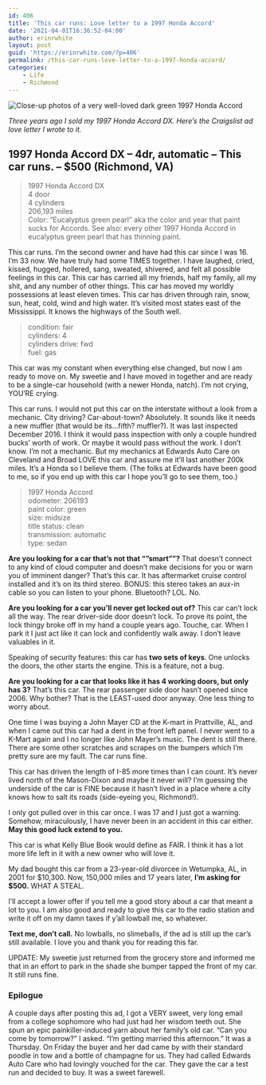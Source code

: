 ```yaml
---
id: 406
title: 'This car runs: Love letter to a 1997 Honda Accord'
date: '2021-04-01T16:36:52-04:00'
author: erinrwhite
layout: post
guid: 'https://erinrwhite.com/?p=406'
permalink: /this-car-runs-love-letter-to-a-1997-honda-accord/
categories:
    - Life
    - Richmond
---
```


![Close-up photos of a very well-loved dark green 1997 Honda Accord](https://erinrwhite.com/wp-content/uploads/2021/04/1997-accord-shots.jpg)

*Three years ago I sold my 1997 Honda Accord DX. Here’s the Craigslist ad love letter I wrote to it.*

## 1997 Honda Accord DX – 4dr, automatic – This car runs. – $500 (Richmond, VA)

> 1997 Honda Accord DX  
>  4 door  
>  4 cylinders  
>  206,193 miles  
>  Color: “Eucalyptus green pearl” aka the color and year that paint sucks for Accords. See also: every other 1997 Honda Accord in eucalyptus green pearl that has thinning paint.

This car runs. I’m the second owner and have had this car since I was 16. I’m 33 now. We have truly had some TIMES together. I have laughed, cried, kissed, hugged, hollered, sang, sweated, shivered, and felt all possible feelings in this car. This car has carried all my friends, half my family, all my shit, and any number of other things. This car has moved my worldly possessions at least eleven times. This car has driven through rain, snow, sun, heat, cold, wind and high water. It’s visited most states east of the Mississippi. It knows the highways of the South well.

> condition: fair  
>  cylinders: 4  
>  cylinders drive: fwd  
>  fuel: gas

This car was my constant when everything else changed, but now I am ready to move on. My sweetie and I have moved in together and are ready to be a single-car household (with a newer Honda, natch). I’m not crying, YOU’RE crying.

This car runs. I would not put this car on the interstate without a look from a mechanic. City driving? Car-about-town? Absolutely. It sounds like it needs a new muffler (that would be its…fifth? muffler?). It was last inspected December 2016. I think it would pass inspection with only a couple hundred bucks’ worth of work. Or maybe it would pass without the work. I don’t know. I’m not a mechanic. But my mechanics at Edwards Auto Care on Cleveland and Broad LOVE this car and assure me it’ll last another 200k miles. It’s a Honda so I believe them. (The folks at Edwards have been good to me, so if you end up with this car I hope you’ll go to see them, too.)

> 1997 Honda Accord  
>  odometer: 206193  
>  paint color: green  
>  size: midsize  
>  title status: clean  
>  transmission: automatic  
>  type: sedan

**Are you looking for a car that’s not that “”smart””?** That doesn’t connect to any kind of cloud computer and doesn’t make decisions for you or warn you of imminent danger? That’s this car. It has aftermarket cruise control installed and it’s on its third stereo. BONUS: this stereo takes an aux-in cable so you can listen to your phone. Bluetooth? LOL. No.

**Are you looking for a car you’ll never get locked out of?** This car can’t lock all the way. The rear driver-side door doesn’t lock. To prove its point, the lock thingy broke off in my hand a couple years ago. Touche, car. When I park it I just act like it can lock and confidently walk away. I don’t leave valuables in it.

Speaking of security features: this car has **two sets of keys**. One unlocks the doors, the other starts the engine. This is a feature, not a bug.

**Are you looking for a car that looks like it has 4 working doors, but only has 3?** That’s this car. The rear passenger side door hasn’t opened since 2006. Why bother? That is the LEAST-used door anyway. One less thing to worry about.

One time I was buying a John Mayer CD at the K-mart in Prattville, AL, and when I came out this car had a dent in the front left panel. I never went to a K-Mart again and I no longer like John Mayer’s music. The dent is still there. There are some other scratches and scrapes on the bumpers which I’m pretty sure are my fault. The car runs fine.

This car has driven the length of I-85 more times than I can count. It’s never lived north of the Mason-Dixon and maybe it never will? I’m guessing the underside of the car is FINE because it hasn’t lived in a place where a city knows how to salt its roads (side-eyeing you, Richmond!).

I only got pulled over in this car once. I was 17 and I just got a warning. Somehow, miraculously, I have never been in an accident in this car either. **May this good luck extend to you.**

This car is what Kelly Blue Book would define as FAIR. I think it has a lot more life left in it with a new owner who will love it.

My dad bought this car from a 23-year-old divorcee in Wetumpka, AL, in 2001 for $10,300. Now, 150,000 miles and 17 years later, **I’m asking for $500.** WHAT A STEAL.

I’ll accept a lower offer if you tell me a good story about a car that meant a lot to you. I am also good and ready to give this car to the radio station and write it off on my damn taxes if y’all lowball me, so whatever.

**Text me, don’t call.** No lowballs, no slimeballs, if the ad is still up the car’s still available. I love you and thank you for reading this far.

UPDATE: My sweetie just returned from the grocery store and informed me that in an effort to park in the shade she bumper tapped the front of my car. It still runs fine.

### Epilogue

A couple days after posting this ad, I got a VERY sweet, very long email from a college sophomore who had just had her wisdom teeth out. She spun an epic painkiller-induced yarn about her family’s old car. “Can you come by tomorrow?” I asked. “I’m getting married this afternoon.” It was a Thursday. On Friday the buyer and her dad came by with their standard poodle in tow and a bottle of champagne for us. They had called Edwards Auto Care who had lovingly vouched for the car. They gave the car a test run and decided to buy. It was a sweet farewell.
